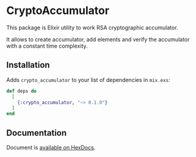 # CryptoAccumulator

This package is Elixir utility to work RSA cryptographic accumulator.

It allows to create accumulator, add elements and verify the accumulator with a constant time complexity.

## Installation

Adds `crypto_accumulator` to your list of dependencies in `mix.exs`:
```elixir
def deps do
  [
    {:crypto_accumulator, "~> 0.1.0"}
  ]
end
```

## Documentation

Document is [available on HexDocs](https://hexdocs.pm/crypto_accumulator).